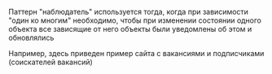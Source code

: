 Паттерн "наблюдатель" используется тогда, когда при зависимости "один ко многим" необходимо,
чтобы при изменении состоянии одного объекта все зависящие от него объекты были уведомлены об этом и обновлялись

Например, здесь приведен пример сайта с вакансиями и подписчиками (соискателей вакансий)